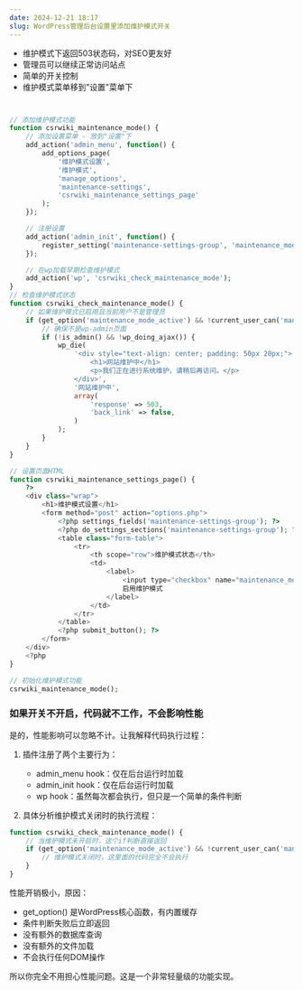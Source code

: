 ```yaml
---
date: 2024-12-21 18:17
slug: WordPress管理后台设置里添加维护模式开关
---
```


- 维护模式下返回503状态码，对SEO更友好
- 管理员可以继续正常访问站点
- 简单的开关控制
- 维护模式菜单移到"设置"菜单下

<!-- truncate -->

```php


// 添加维护模式功能
function csrwiki_maintenance_mode() {
    // 添加设置菜单 - 放到"设置"下
    add_action('admin_menu', function() {
        add_options_page(
            '维护模式设置', 
            '维护模式', 
            'manage_options', 
            'maintenance-settings', 
            'csrwiki_maintenance_settings_page'
        );
    });

    // 注册设置
    add_action('admin_init', function() {
        register_setting('maintenance-settings-group', 'maintenance_mode_active');
    });

    // 在wp加载早期检查维护模式
    add_action('wp', 'csrwiki_check_maintenance_mode');
}
// 检查维护模式状态
function csrwiki_check_maintenance_mode() {
    // 如果维护模式已启用且当前用户不是管理员
    if (get_option('maintenance_mode_active') && !current_user_can('manage_options')) {
        // 确保不是wp-admin页面
        if (!is_admin() && !wp_doing_ajax()) {
            wp_die(
                '<div style="text-align: center; padding: 50px 20px;">
                    <h1>网站维护中</h1>
                    <p>我们正在进行系统维护，请稍后再访问。</p>
                </div>',
                '网站维护中',
                array(
                    'response' => 503,
                    'back_link' => false,
                )
            );
        }
    }
}

// 设置页面HTML
function csrwiki_maintenance_settings_page() {
    ?>
    <div class="wrap">
        <h1>维护模式设置</h1>
        <form method="post" action="options.php">
            <?php settings_fields('maintenance-settings-group'); ?>
            <?php do_settings_sections('maintenance-settings-group'); ?>
            <table class="form-table">
                <tr>
                    <th scope="row">维护模式状态</th>
                    <td>
                        <label>
                            <input type="checkbox" name="maintenance_mode_active" value="1" <?php checked(1, get_option('maintenance_mode_active'), true); ?> />
                            启用维护模式
                        </label>
                    </td>
                </tr>
            </table>
            <?php submit_button(); ?>
        </form>
    </div>
    <?php
}

// 初始化维护模式功能
csrwiki_maintenance_mode();
```

### 如果开关不开启，代码就不工作，不会影响性能

是的，性能影响可以忽略不计。让我解释代码执行过程：

1. 插件注册了两个主要行为：
   - admin_menu hook：仅在后台运行时加载
   - admin_init hook：仅在后台运行时加载
   - wp hook：虽然每次都会执行，但只是一个简单的条件判断

2. 具体分析维护模式关闭时的执行流程：
```php
function csrwiki_check_maintenance_mode() {
    // 当维护模式未开启时，这个if判断直接返回
    if (get_option('maintenance_mode_active') && !current_user_can('manage_options')) {
        // 维护模式关闭时，这里面的代码完全不会执行
    }
}
```

性能开销极小，原因：
- get_option() 是WordPress核心函数，有内置缓存
- 条件判断失败后立即返回
- 没有额外的数据库查询
- 没有额外的文件加载
- 不会执行任何DOM操作

所以你完全不用担心性能问题。这是一个非常轻量级的功能实现。
